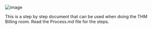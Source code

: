 ![image](https://github.com/user-attachments/assets/644b12c9-8812-4ca1-b61e-3d6b94ff34c0)

This is a step by step document that can be used when doing the THM Billing room.
Read the Process.md file for the steps. 
